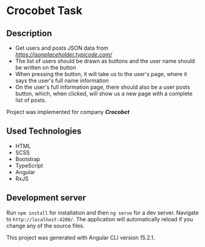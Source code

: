 # Crocobet Task

## Description 

- Get users and posts JSON data from *https://jsonplaceholder.typicode.com/*
- The list of users should be drawn as buttons and the user name should be written on the button
- When pressing the button, it will take us to the user's page, where it says the user's full name information
- On the user's full information page, there should also be a user posts button, which, when clicked, will show us a new page with a complete list of posts.

Project was implemented for company ***Crocobet***

## Used Technologies 
- HTML
- SCSS
- Bootstrap
- TypeScript
- Angular
- RxJS


## Development server

Run `npm install` for installation and then `ng serve` for a dev server. Navigate to `http://localhost:4200/`. The application will automatically reload if you change any of the source files.

This project was generated with Angular CLI version 15.2.1.

